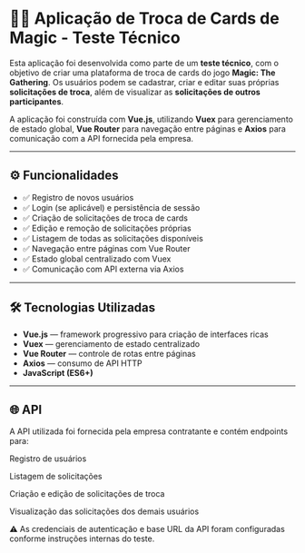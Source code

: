 # 🧙‍♂️ Aplicação de Troca de Cards de Magic - Teste Técnico

Esta aplicação foi desenvolvida como parte de um **teste técnico**, com o objetivo de criar uma plataforma de troca de cards do jogo **Magic: The Gathering**. Os usuários podem se cadastrar, criar e editar suas próprias **solicitações de troca**, além de visualizar as **solicitações de outros participantes**.

A aplicação foi construída com **Vue.js**, utilizando **Vuex** para gerenciamento de estado global, **Vue Router** para navegação entre páginas e **Axios** para comunicação com a API fornecida pela empresa.

---

## ⚙️ Funcionalidades

- ✅ Registro de novos usuários
- ✅ Login (se aplicável) e persistência de sessão
- ✅ Criação de solicitações de troca de cards
- ✅ Edição e remoção de solicitações próprias
- ✅ Listagem de todas as solicitações disponíveis
- ✅ Navegação entre páginas com Vue Router
- ✅ Estado global centralizado com Vuex
- ✅ Comunicação com API externa via Axios

---

## 🛠️ Tecnologias Utilizadas

- **Vue.js** — framework progressivo para criação de interfaces ricas
- **Vuex** — gerenciamento de estado centralizado
- **Vue Router** — controle de rotas entre páginas
- **Axios** — consumo de API HTTP
- **JavaScript (ES6+)**
  
---

## 🌐 API

A API utilizada foi fornecida pela empresa contratante e contém endpoints para:

Registro de usuários

Listagem de solicitações

Criação e edição de solicitações de troca

Visualização das solicitações dos demais usuários

⚠️ As credenciais de autenticação e base URL da API foram configuradas conforme instruções internas do teste.
